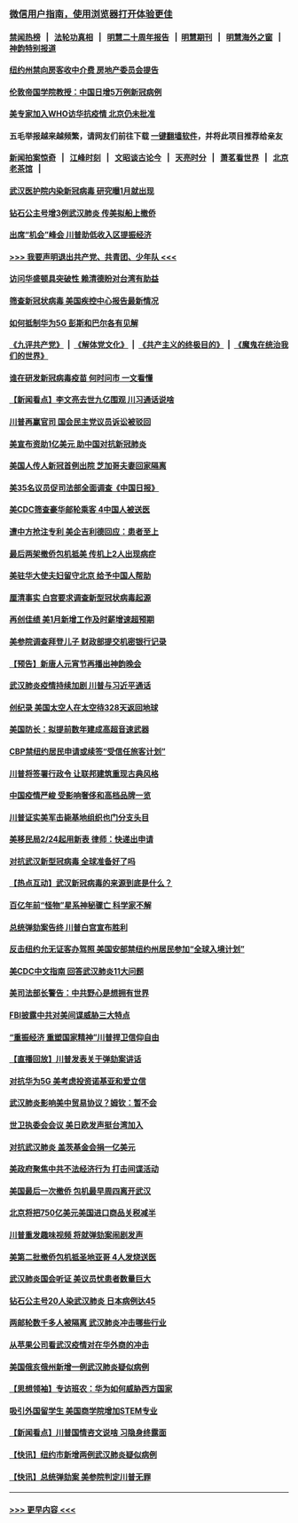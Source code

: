 ### [微信用户指南，使用浏览器打开体验更佳](https://github.com/gfw-breaker/banned-news1/blob/master/indexes/wechat-guide.md?t=0)
#### [禁闻热榜](热点新闻.md?t=0)  &nbsp;&nbsp;|&nbsp;&nbsp; [法轮功真相](https://github.com/gfw-breaker/truth/blob/master/README.md?t=0) &nbsp;&nbsp;|&nbsp;&nbsp; [明慧二十周年报告](https://github.com/gfw-breaker/mh-reports/blob/master/README.md?t=0) &nbsp;&nbsp;|&nbsp;&nbsp;[明慧期刊](https://github.com/gfw-breaker/mh-qikan) &nbsp;&nbsp;|&nbsp;&nbsp; [明慧海外之窗](https://github.com/gfw-breaker/mh-news/blob/master/README.md?t=0) &nbsp;&nbsp;|&nbsp;&nbsp; [神韵特别报道](https://github.com/gfw-breaker/mh-news/blob/master/shenyun.md?t=0)
#### [纽约州禁向房客收中介费  房地产委员会提告](../pages/nsc412/n11853360.md?t=02090044) 
#### [伦敦帝国学院教授：中国日增5万例新冠病例](../pages/nsc412/n11854174.md?t=02090044) 
#### [美专家加入WHO访华抗疫情 北京仍未批准](../pages/nsc412/n11854043.md?t=02090044) 
#### 五毛举报越来越频繁，请网友们前往下载 [一键翻墙软件](https://github.com/gfw-breaker/ssr-accounts)，并将此项目推荐给亲友
#### [新闻拍案惊奇](https://github.com/gfw-breaker/banned-news1/blob/master/pages/link4.md) &nbsp;&nbsp;|&nbsp;&nbsp; [江峰时刻](https://github.com/gfw-breaker/banned-news1/blob/master/pages/link4.md) &nbsp;&nbsp;|&nbsp;&nbsp; [文昭谈古论今](https://github.com/gfw-breaker/banned-news1/blob/master/pages/link4.md) &nbsp;&nbsp;|&nbsp;&nbsp; [天亮时分](https://github.com/gfw-breaker/banned-news1/blob/master/pages/link4.md) &nbsp;&nbsp;|&nbsp;&nbsp; [萧茗看世界](https://github.com/gfw-breaker/banned-news1/blob/master/pages/link4.md) &nbsp;&nbsp;|&nbsp;&nbsp; [北京老茶馆](https://github.com/gfw-breaker/banned-news1/blob/master/pages/link4.md) &nbsp;&nbsp;|&nbsp;&nbsp; 
#### [武汉医护院内染新冠病毒 研究曝1月就出现](../pages/nsc412/n11852928.md?t=02090044) 
#### [钻石公主号增3例武汉肺炎 传美拟船上撤侨](../pages/nsc412/n11853240.md?t=02090044) 
#### [出席“机会”峰会 川普助低收入区提振经济](../pages/nsc412/n11853232.md?t=02090044) 
#### [>>> 我要声明退出共产党、共青团、少年队 <<<](https://github.com/begood0513/goodnews/blob/master/quit/letter.md) 
#### [访问华盛顿具突破性 赖清德盼对台湾有助益](../pages/nsc412/n11853129.md?t=02090044) 
#### [筛查新冠状病毒 美国疾控中心报告最新情况](../pages/nsc412/n11853070.md?t=02090044) 
#### [如何抵制华为5G 彭斯和巴尔各有见解](../pages/nsc412/n11852535.md?t=02090044) 
#### [《九评共产党》](https://github.com/begood0513/9ping.md/blob/master/README.md) &nbsp;|&nbsp; [《解体党文化》](../../../../jtdwh.md/blob/master/README.md)  &nbsp;|&nbsp; [《共产主义的终极目的》](../../../../gczydzjmd.md/blob/master/README.md) &nbsp;|&nbsp; [《魔鬼在统治我们的世界》](../../../../mgztzwmdsj.md/blob/master/README.md) 
#### [谁在研发新冠病毒疫苗 何时问市 一文看懂](../pages/nsc412/n11852840.md?t=02090044) 
#### [【新闻看点】李文亮去世九亿围观 川习通话说啥](../pages/nsc412/n11852360.md?t=02090044) 
#### [川普再赢官司 国会民主党议员诉讼被驳回](../pages/nsc412/n11852287.md?t=02090044) 
#### [美宣布资助1亿美元 助中国对抗新冠肺炎](../pages/nsc412/n11852531.md?t=02090044) 
#### [美国人传人新冠首例出院 芝加哥夫妻回家隔离](../pages/nsc412/n11852452.md?t=02090044) 
#### [美35名议员促司法部全面调查《中国日报》](../pages/nsc412/n11852435.md?t=02090044) 
#### [美CDC筛查豪华邮轮乘客 4中国人被送医](../pages/nsc412/n11852085.md?t=02090044) 
#### [遭中方抢注专利 美企吉利德回应：患者至上](../pages/nsc412/n11852037.md?t=02090044) 
#### [最后两架撤侨包机抵美 传机上2人出现病症](../pages/nsc412/n11852173.md?t=02090044) 
#### [美驻华大使夫妇留守北京 给予中国人帮助](../pages/nsc412/n11852165.md?t=02090044) 
#### [厘清事实 白宫要求调查新型冠状病毒起源](../pages/nsc412/n11852106.md?t=02090044) 
#### [再创佳绩 美1月新增工作及时薪增速超预期](../pages/nsc412/n11852174.md?t=02090044) 
#### [美参院调查拜登儿子 财政部提交机密银行记录](../pages/nsc412/n11851808.md?t=02090044) 
#### [【预告】新唐人元宵节再播出神韵晚会](../pages/nsc412/n11843192.md?t=02090044) 
#### [武汉肺炎疫情持续加剧 川普与习近平通话](../pages/nsc412/n11851613.md?t=02090044) 
#### [创纪录 美国太空人在太空待328天返回地球](../pages/nsc412/n11851266.md?t=02090044) 
#### [美国防长：拟提前数年建成高超音速武器](../pages/nsc412/n11850959.md?t=02090044) 
#### [CBP禁纽约居民申请或续签“受信任旅客计划”](../pages/nsc412/n11850857.md?t=02090044) 
#### [川普将签署行政令 让联邦建筑重现古典风格](../pages/nsc412/n11850654.md?t=02090044) 
#### [中国疫情严峻 受影响奢侈和高档品牌一览](../pages/nsc412/n11850319.md?t=02090044) 
#### [川普证实美军击毙基地组织也门分支头目](../pages/nsc412/n11850383.md?t=02090044) 
#### [美移民局2/24起用新表 律师：快递出申请](../pages/nsc412/n11848220.md?t=02090044) 
#### [对抗武汉新型冠病毒 全球准备好了吗](../pages/nsc412/n11850142.md?t=02090044) 
#### [【热点互动】武汉新冠病毒的来源到底是什么？](../pages/nsc412/n11849749.md?t=02090044) 
#### [百亿年前“怪物”星系神秘骤亡 科学家不解](../pages/nsc412/n11849863.md?t=02090044) 
#### [总统弹劾案告终 川普白宫宣布胜利](../pages/nsc412/n11849985.md?t=02090044) 
#### [反击纽约允无证客办驾照  美国安部禁纽约州居民参加“全球入境计划”](../pages/nsc412/n11849828.md?t=02090044) 
#### [美CDC中文指南 回答武汉肺炎11大问题](../pages/nsc412/n11849703.md?t=02090044) 
#### [美司法部长警告：中共野心是想拥有世界](../pages/nsc412/n11849769.md?t=02090044) 
#### [FBI披露中共对美间谍威胁三大特点](../pages/nsc412/n11849700.md?t=02090044) 
#### [“重振经济 重塑国家精神”川普捍卫信仰自由](../pages/nsc412/n11849641.md?t=02090044) 
#### [【直播回放】川普发表关于弹劾案讲话](../pages/nsc412/n11849472.md?t=02090044) 
#### [对抗华为5G 美考虑投资诺基亚和爱立信](../pages/nsc412/n11849510.md?t=02090044) 
#### [武汉肺炎影响美中贸易协议？姆钦：暂不会](../pages/nsc412/n11849497.md?t=02090044) 
#### [世卫执委会会议 美日欧发声挺台湾加入](../pages/nsc412/n11849433.md?t=02090044) 
#### [对抗武汉肺炎 盖茨基金会捐一亿美元](../pages/nsc412/n11848953.md?t=02090044) 
#### [美政府聚焦中共不法经济行为 打击间谍活动](../pages/nsc412/n11849322.md?t=02090044) 
#### [美国最后一次撤侨 包机最早周四离开武汉](../pages/nsc412/n11849395.md?t=02090044) 
#### [北京将把750亿美元美国进口商品关税减半](../pages/nsc412/n11848896.md?t=02090044) 
#### [川普重发趣味视频 将就弹劾案闹剧发声](../pages/nsc412/n11848715.md?t=02090044) 
#### [美第二批撤侨包机抵圣地亚哥 4人发烧送医](../pages/nsc412/n11847923.md?t=02090044) 
#### [武汉肺炎国会听证 美议员忧患者数量巨大](../pages/nsc412/n11844851.md?t=02090044) 
#### [钻石公主号20人染武汉肺炎 日本病例达45](../pages/nsc412/n11847823.md?t=02090044) 
#### [两邮轮数千多人被隔离 武汉肺炎冲击哪些行业](../pages/nsc412/n11847456.md?t=02090044) 
#### [从苹果公司看武汉疫情对在华外商的冲击](../pages/nsc412/n11847586.md?t=02090044) 
#### [美国俄亥俄州新增一例武汉肺炎疑似病例](../pages/nsc412/n11847714.md?t=02090044) 
#### [【思想领袖】专访班农：华为如何威胁西方国家](../pages/nsc412/n11847306.md?t=02090044) 
#### [吸引外国留学生 美国商学院增加STEM专业](../pages/nsc412/n11847417.md?t=02090044) 
#### [【新闻看点】川普国情咨文说啥 习隐身终露面](../pages/nsc412/n11847016.md?t=02090044) 
#### [【快讯】纽约市新增两例武汉肺炎疑似病例](../pages/nsc412/n11847250.md?t=02090044) 
#### [【快讯】总统弹劾案 美参院判定川普无罪](../pages/nsc412/n11847316.md?t=02090044) 

----
#### [ >>> 更早内容 <<< ](../indexes/nsc412-earlier.md)
